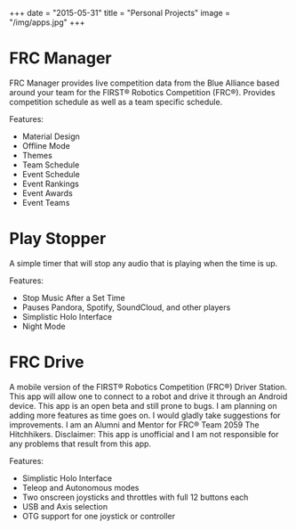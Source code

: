 +++
date = "2015-05-31"
title = "Personal Projects"
image = "/img/apps.jpg"
+++

# FRC Manager
FRC Manager provides live competition data from the Blue Alliance based around your team for the FIRST&reg; Robotics Competition (FRC&reg;). Provides competition schedule as well as a team specific schedule.

Features:

+ Material Design
+ Offline Mode
+ Themes
+ Team Schedule
+ Event Schedule
+ Event Rankings
+ Event Awards
+ Event Teams

# Play Stopper
A simple timer that will stop any audio that is playing when the time is up.

Features:

+ Stop Music After a Set Time
+ Pauses Pandora, Spotify, SoundCloud, and other players
+ Simplistic Holo Interface
+ Night Mode

# FRC Drive
A mobile version of the FIRST&reg; Robotics Competition (FRC&reg;) Driver Station. This app will allow one to connect to a robot and drive it through an Android device. This app is an open beta and still prone to bugs. I am planning on adding more features as time goes on. I would gladly take suggestions for improvements. I am an Alumni and Mentor for FRC&reg; Team 2059 The Hitchhikers.
Disclaimer: This app is unofficial and I am not responsible for any problems that result from this app.

Features:

+ Simplistic Holo Interface
+ Teleop and Autonomous modes
+ Two onscreen joysticks and throttles with full 12 buttons each
+ USB and Axis selection
+ OTG support for one joystick or controller
